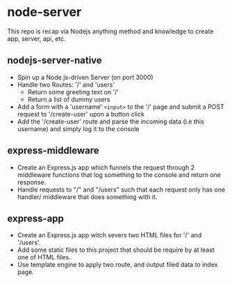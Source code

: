 # node-server
This repo is recap via Nodejs anything method and knowledge to create app, server, api, etc.

## nodejs-server-native
- Spin up a Node.js-driven Server (on port 3000)
- Handle two Routes: '/' and 'users'
  - Return some greeting text on '/'
  - Return a list of dummy users
- Add a form with a 'username' `<input>` to the '/' page and submit a POST request to '/create-user' upon a button click
- Add the '/create-user' route and parse the incoming data (i.e this username) and simply log it to the console

## express-middleware
- Create an Express.js app which funnels the request through 2 middleware functions that log something to the console and return one response.
- Handle requests to "/" and "/users" such that each request only has one handler/ middleware that does something with it.

## express-app
- Create an Express.js app witch severs two HTML files for '/' and '/users'.
- Add some static files to this project that should be require by at least one of HTML files.
- Use template engine to apply two route, and output filed data to index page.
